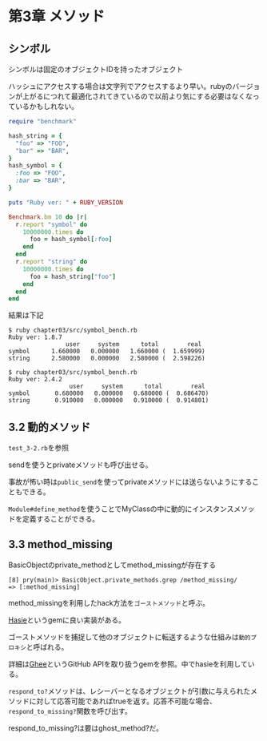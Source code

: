 # 第3章 メソッド

## シンボル
シンボルは固定のオブジェクトIDを持ったオブジェクト

ハッシュにアクセスする場合は文字列でアクセスするより早い。rubyのバージョンが上がるにつれて最適化されてきているので以前より気にする必要はなくなっているかもしれない。
```ruby
require "benchmark"

hash_string = {
  "foo" => "FOO",
  "bar" => "BAR",
}
hash_symbol = {
  :foo => "FOO",
  :bar => "BAR",
}

puts "Ruby ver: " + RUBY_VERSION

Benchmark.bm 10 do |r|
  r.report "symbol" do
    10000000.times do
      foo = hash_symbol[:foo]
    end
  end
  r.report "string" do
    10000000.times do
      foo = hash_string["foo"]
    end
  end
end
```

結果は下記

```
$ ruby chapter03/src/symbol_bench.rb 
Ruby ver: 1.8.7
                user     system      total        real
symbol      1.660000   0.000000   1.660000 (  1.659999)
string      2.580000   0.000000   2.580000 (  2.598226)

$ ruby chapter03/src/symbol_bench.rb 
Ruby ver: 2.4.2
                 user     system      total        real
symbol       0.680000   0.000000   0.680000 (  0.686470)
string       0.910000   0.000000   0.910000 (  0.914801)
```

## 3.2 動的メソッド

`test_3-2.rb`を参照

sendを使うとprivateメソッドも呼び出せる。

事故が怖い時は`public_send`を使ってprivateメソッドには送らないようにすることもできる。

`Module#define_method`を使うことでMyClassの中に動的にインスタンスメソッドを定義することができる。

## 3.3 method_missing

BasicObjectのprivate_methodとしてmethod_missingが存在する
```
[8] pry(main)> BasicObject.private_methods.grep /method_missing/
=> [:method_missing]
```

method_missingを利用したhack方法を`ゴーストメソッド`と呼ぶ。

[Hasie](https://github.com/intridea/hashie)というgemに良い実装がある。

ゴーストメソッドを捕捉して他のオブジェクトに転送するような仕組みは`動的プロキシ`と呼ばれる。

詳細は[Ghee](https://github.com/huboard/ghee)というGitHub APIを取り扱うgemを参照。中でhasieを利用している。

`respond_to?`メソッドは、レシーバーとなるオブジェクトが引数に与えられたメソッドに対して応答可能であればtrueを返す。応答不可能な場合、`respond_to_missing?`関数を呼び出す。

respond_to_missing?は要はghost_method?だ。